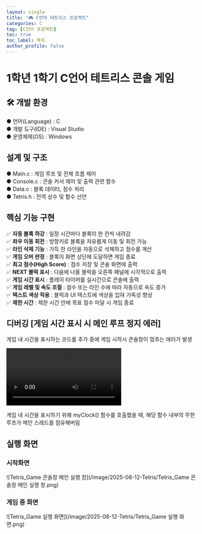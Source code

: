 ```yaml
---
layout: single
title: "🎮 C언어 테트리스 프로젝트"
categories: C
tag: [C언어 프로젝트]
toc: true
toc_label: 목차
author_profile: false
---
```


# 1학년 1학기 C언어 테트리스 콘솔 게임 

## 🛠 개발 환경 
● 언어(Language) : C<br/>
● 개발 도구(IDE) : Visual Studio<br/>
● 운영체제(OS) : Windows

## 설계 및 구조
● Main.c : 게임 루프 및 전체 흐름 제어<br/>
● Console.c : 콘솔 커서 제어 및 출력 관련 함수<br/>
● Data.c : 블록 데이터, 점수 처리<br/>
● Tetris.h : 전역 상수 및 함수 선언<br/>

## 핵심 기능 구현
✅ **자동 블록 하강** : 일정 시간마다 블록이 한 칸씩 내려감<br/>
✅ **좌우 이동 회전** : 방향키로 블록을 자유롭게 이동 및 회전 가능<br/>
✅ **라인 삭제 기능** : 가득 찬 라인을 자동으로 삭제하고 점수를 계산<br/>
✅ **게임 오버 판정** : 블록이 화면 상단에 도달하면 게임 종료<br/>
✅ **최고 점수(High Score)** : 점수 저장 및 콘솔 화면에 출력<br/>
✅ **NEXT 블럭 표시** : 다음에 나올 블럭을 오른쪽 패널에 시각적으로 출력<br/>
✅ **게임 시간 표시** : 플레이 타이머를 실시간으로 콘솔에 출력<br/>
✅ **게임 레벨 및 속도 조절** : 점수 또는 라인 수에 따라 자동으로 속도 증가<br/>
✅ **텍스트 색상 적용** : 블럭과 UI 텍스트에 색상을 입혀 가독성 향상<br/>
✅ **제한 시간** : 제한 시간 안에 목표 점수 미달 시 게임 종료

## 디버깅 [게임 시간 표시 시 메인 루프 정지 에러]
게임 내 시간을 표시하는 코드를 추가 중에 게임 시작시 콘솔창이 멈추는 에러가 발생

<video src="C:/Users/khm35/OneDrive/Desktop/Github Page Blog/C/그냥 호출.mp4" controls=""></video>

게임 내 시간을 표시하기 위해 myClock() 함수를 호출했을 때, 해당 함수 내부의 무한 루프가 메인 스레드를 점유해버림


## 실행 화면

### 시작화면

![Tetris_Game 콘솔창 메인 실행 창](/image/2025-08-12-Tetris/Tetris_Game 콘솔창 메인 실행 창.png)

### 게임 중 화면

![Tetris_Game 실행 화면](/image/2025-08-12-Tetris/Tetris_Game 실행 화면.png)
